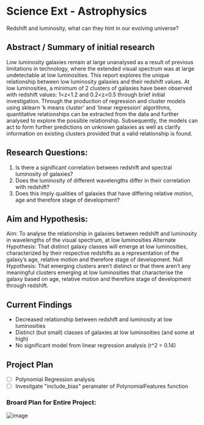 # Science Ext - Astrophysics

Redshift and luminosity, what can they hint in our evolving universe?

## Abstract / Summary of initial research

Low luminosity galaxies remain at large unanalysed as a result of previous limitations in technology, where the extended visual spectrum was at large undetectable at low luminosities. This report explores the unique relationship between low luminosity galaxies and their redshift values. At low luminosities, a minimum of 2 clusters of galaxies have been observed with redshift values: 1<z<1.2 and 0.2<z<0.5 through brief initial investigation. Through the production of regression and cluster models using sklearn ‘k means cluster’ and ‘linear regression’ algorithms, quantitative relationships can be extracted from the data and further analysed to explore the possible relationship. Subsequently, the models can act to form further predictions on unknown galaxies as well as clarify information on existing clusters provided that a valid relationship is found. 

## Research Questions:

1.	Is there a significant correlation between redshift and spectral luminosity of galaxies?
2.	Does the luminosity of different wavelengths differ in their correlation with redshift?
3.	Does this imply qualities of galaxies that have differing relative motion, age and therefore stage of development?

## Aim and Hypothesis:

Aim: To analyse the relationship in galaxies between redshift and luminosity in wavelengths of the visual spectrum, at low luminosities
Alternate Hypothesis: That distinct galaxy classes will emerge at low luminosities, characterized by their respective redshifts as a representation of the galaxy’s age, relative motion and therefore stage of development. 
Null Hypothesis: That emerging clusters aren’t distinct or that there aren’t any meaningful clusters emerging at low luminosities that characterise the galaxy based on age, relative motion and therefore stage of development through redshift.


## Current Findings

- Decreased relationship between redshift and luminosity at low luminosities
- Distinct (but small) classes of galaxies at low luminsoities (and some at high)
- No significant model from linear regression analysis (r^2 = 0.14)

## Project Plan

- [ ] Polynomial Regression analysis
- [ ] Invesitgate "include_bias" peramater of PolynomialFeatures function

### Broard Plan for Entire Project:

![image](https://user-images.githubusercontent.com/67666971/170865874-d73b412c-320b-4966-b5d2-942233f580a8.png)
